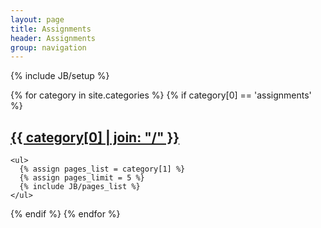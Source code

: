 ```yaml
---
layout: page
title: Assignments
header: Assignments
group: navigation
---
```

{% include JB/setup %}


{% for category in site.categories %} 
  {% if category[0] == 'assignments' %}
    <h2 id="{{ category[0] }}-ref"><a href="{{ BASE_PATH }}/{{category[0]}}">{{ category[0] | join: "/" }}</a></h2>
    
    <ul>
      {% assign pages_list = category[1] %}  
      {% assign pages_limit = 5 %}  
      {% include JB/pages_list %}
    </ul>
  {% endif %}
{% endfor %}

